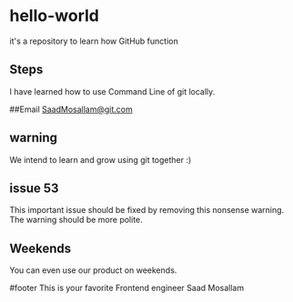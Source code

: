 # hello-world
it's a repository to learn how GitHub function
## Steps
I have learned how to use Command Line of git locally.<br />

##Email
SaadMosallam@git.com

## warning
We intend to learn and grow using git together :)

## issue 53
This important issue should be fixed by removing this nonsense warning. The warning should be more polite.

## Weekends
You can even use our product on weekends.

#footer
This is your favorite Frontend engineer Saad Mosallam
